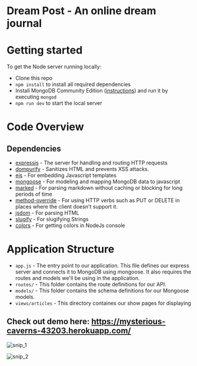 ﻿# Dream Post - An online dream journal 
 
# Getting started

To get the Node server running locally:

- Clone this repo
- `npm install` to install all required dependencies
- Install MongoDB Community Edition ([instructions](https://docs.mongodb.com/manual/installation/#tutorials)) and run it by executing `mongod`
- `npm run dev` to start the local server

# Code Overview

## Dependencies

- [expressjs](https://github.com/expressjs/express) - The server for handling and routing HTTP requests
- [dompurify](https://github.com/cure53/DOMPurify) -  Sanitizes HTML and prevents XSS attacks.
- [ejs](https://github.com/auth0/node-jsonwebtoken) - For embedding Javascript templates
- [mongoose](https://github.com/Automattic/mongoose) - For modeling and mapping MongoDB data to javascript 
- [marked](https://github.com/markedjs/marked) - For parsing markdown without caching or blocking for long periods of time
- [method-override](https://github.com/expressjs/method-override) - For using HTTP verbs such as PUT or DELETE in places where the client doesn't support it.
- [jsdom](https://github.com/jsdom/jsdom) - For parsing HTML
- [slugify](https://github.com/simov/slugify) - For slugifying Strings
- [colors](https://github.com/simov/slugify) - For getting colors in NodeJs console

# Application Structure
- `app.js` - The entry point to our application. This file defines our express server and connects it to MongoDB using mongoose. It also requires the routes and models we'll be using in the application.
- `routes/` - This folder contains the route definitions for our API.
- `models/` - This folder contains the schema definitions for our Mongoose models.
-  `views/articles` - This directory containes our show pages for displaying

## Check out demo here: https://mysterious-caverns-43203.herokuapp.com/

![snip_1](https://user-images.githubusercontent.com/20747118/133363031-26cd9600-a297-4e98-98c8-24c8750e1ba1.JPG)

![snip_2](https://user-images.githubusercontent.com/20747118/133363039-a2393ab3-517b-4e9d-a99b-9a3a805b81f6.JPG)


